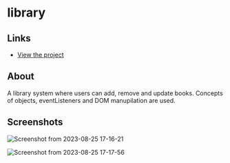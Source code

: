# library
## Links
- [View the project](https://xadhithiyan.github.io/library/)

## About 
A library system where users can add, remove and update books. Concepts of objects, eventListeners and DOM manupilation are used. 

## Screenshots
![Screenshot from 2023-08-25 17-16-21](https://github.com/xAdhithiyan/library/assets/113228161/d0fd0dbf-f042-4d5f-a698-6f64e0c36d09)


![Screenshot from 2023-08-25 17-17-56](https://github.com/xAdhithiyan/library/assets/113228161/3906a547-72d3-4271-9058-61305e9f5881)
